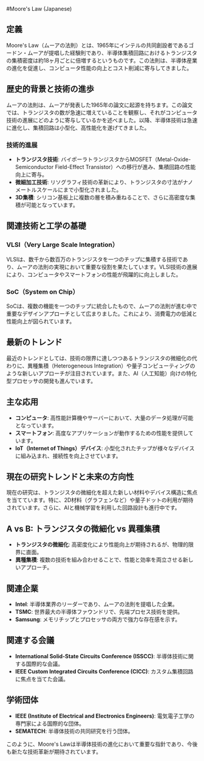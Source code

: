 #Moore's Law (Japanese)

## 定義
Moore's Law（ムーアの法則）とは、1965年にインテルの共同創設者であるゴードン・ムーアが提唱した経験則であり、半導体集積回路におけるトランジスタの集積密度は約18ヶ月ごとに倍増するというものです。この法則は、半導体産業の進化を促進し、コンピュータ性能の向上とコスト削減に寄与してきました。

## 歴史的背景と技術の進歩
ムーアの法則は、ムーアが発表した1965年の論文に起源を持ちます。この論文では、トランジスタの数が急速に増えていることを観察し、それがコンピュータ技術の進展にどのように寄与しているかを述べました。以降、半導体技術は急速に進化し、集積回路は小型化、高性能化を遂げてきました。

### 技術的進展
- **トランジスタ技術**: バイポーラトランジスタからMOSFET（Metal-Oxide-Semiconductor Field-Effect Transistor）への移行が進み、集積回路の性能向上に寄与。
- **微細加工技術**: リソグラフィ技術の革新により、トランジスタの寸法がナノメートルスケールにまで小型化されました。
- **3D集積**: シリコン基板上に複数の層を積み重ねることで、さらに高密度な集積が可能となっています。

## 関連技術と工学の基礎
### VLSI（Very Large Scale Integration）
VLSIは、数千から数百万のトランジスタを一つのチップに集積する技術であり、ムーアの法則の実現において重要な役割を果たしています。VLSI技術の進展により、コンピュータやスマートフォンの性能が飛躍的に向上しました。

### SoC（System on Chip）
SoCは、複数の機能を一つのチップに統合したもので、ムーアの法則が進む中で重要なデザインアプローチとして広まりました。これにより、消費電力の低減と性能向上が図られています。

## 最新のトレンド
最近のトレンドとしては、技術の限界に達しつつあるトランジスタの微細化の代わりに、異種集積（Heterogeneous Integration）や量子コンピューティングのような新しいアプローチが注目されています。また、AI（人工知能）向けの特化型プロセッサの開発も進んでいます。

## 主な応用
- **コンピュータ**: 高性能計算機やサーバーにおいて、大量のデータ処理が可能となっています。
- **スマートフォン**: 高度なアプリケーションが動作するための性能を提供しています。
- **IoT（Internet of Things）デバイス**: 小型化されたチップが様々なデバイスに組み込まれ、接続性を向上させています。

## 現在の研究トレンドと未来の方向性
現在の研究は、トランジスタの微細化を超えた新しい材料やデバイス構造に焦点を当てています。特に、2D材料（グラフェンなど）や量子ドットの利用が期待されています。さらに、AIと機械学習を利用した回路設計も進行中です。

## A vs B: トランジスタの微細化 vs 異種集積
- **トランジスタの微細化**: 高密度化により性能向上が期待されるが、物理的限界に直面。
- **異種集積**: 複数の技術を組み合わせることで、性能と効率を両立させる新しいアプローチ。

## 関連企業
- **Intel**: 半導体業界のリーダーであり、ムーアの法則を提唱した企業。
- **TSMC**: 世界最大の半導体ファウンドリで、先端プロセス技術を提供。
- **Samsung**: メモリチップとプロセッサの両方で強力な存在感を示す。

## 関連する会議
- **International Solid-State Circuits Conference (ISSCC)**: 半導体技術に関する国際的な会議。
- **IEEE Custom Integrated Circuits Conference (CICC)**: カスタム集積回路に焦点を当てた会議。

## 学術団体
- **IEEE (Institute of Electrical and Electronics Engineers)**: 電気電子工学の専門家による国際的な団体。
- **SEMATECH**: 半導体技術の共同研究を行う団体。

このように、Moore's Lawは半導体技術の進化において重要な指針であり、今後も新たな技術革新が期待されています。